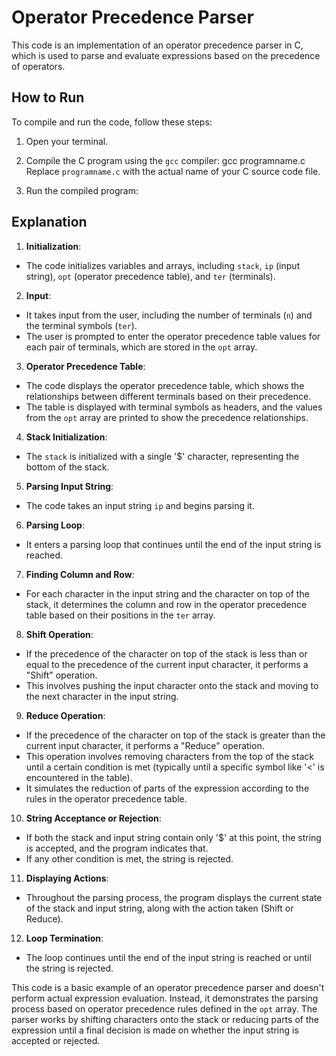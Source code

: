# Operator Precedence Parser

This code is an implementation of an operator precedence parser in C, which is used to parse and evaluate expressions based on the precedence of operators.

## How to Run

To compile and run the code, follow these steps:

1. Open your terminal.
2. Compile the C program using the `gcc` compiler:
gcc programname.c
Replace `programname.c` with the actual name of your C source code file.

3. Run the compiled program:


## Explanation

1. **Initialization**:
- The code initializes variables and arrays, including `stack`, `ip` (input string), `opt` (operator precedence table), and `ter` (terminals).

2. **Input**:
- It takes input from the user, including the number of terminals (`n`) and the terminal symbols (`ter`).
- The user is prompted to enter the operator precedence table values for each pair of terminals, which are stored in the `opt` array.

3. **Operator Precedence Table**:
- The code displays the operator precedence table, which shows the relationships between different terminals based on their precedence.
- The table is displayed with terminal symbols as headers, and the values from the `opt` array are printed to show the precedence relationships.

4. **Stack Initialization**:
- The `stack` is initialized with a single '$' character, representing the bottom of the stack.

5. **Parsing Input String**:
- The code takes an input string `ip` and begins parsing it.

6. **Parsing Loop**:
- It enters a parsing loop that continues until the end of the input string is reached.

7. **Finding Column and Row**:
- For each character in the input string and the character on top of the stack, it determines the column and row in the operator precedence table based on their positions in the `ter` array.

8. **Shift Operation**:
- If the precedence of the character on top of the stack is less than or equal to the precedence of the current input character, it performs a "Shift" operation.
- This involves pushing the input character onto the stack and moving to the next character in the input string.

9. **Reduce Operation**:
- If the precedence of the character on top of the stack is greater than the current input character, it performs a "Reduce" operation.
- This operation involves removing characters from the top of the stack until a certain condition is met (typically until a specific symbol like '<' is encountered in the table).
- It simulates the reduction of parts of the expression according to the rules in the operator precedence table.

10. **String Acceptance or Rejection**:
 - If both the stack and input string contain only '$' at this point, the string is accepted, and the program indicates that.
 - If any other condition is met, the string is rejected.

11. **Displaying Actions**:
 - Throughout the parsing process, the program displays the current state of the stack and input string, along with the action taken (Shift or Reduce).

12. **Loop Termination**:
 - The loop continues until the end of the input string is reached or until the string is rejected.

This code is a basic example of an operator precedence parser and doesn't perform actual expression evaluation. Instead, it demonstrates the parsing process based on operator precedence rules defined in the `opt` array. The parser works by shifting characters onto the stack or reducing parts of the expression until a final decision is made on whether the input string is accepted or rejected.

